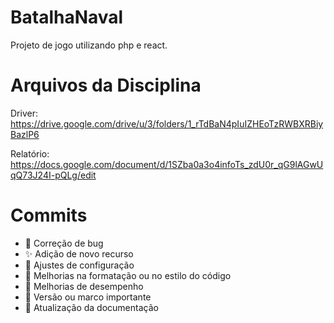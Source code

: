 # BatalhaNaval
Projeto de jogo utilizando php e react.
# Arquivos da Disciplina
Driver: https://drive.google.com/drive/u/3/folders/1_rTdBaN4pIuIZHEoTzRWBXRBiyBazlP6

Relatório: https://docs.google.com/document/d/1SZba0a3o4infoTs_zdU0r_qG9lAGwUqQ73J24I-pQLg/edit
# Commits
- :bug: Correção de bug
- :sparkles: Adição de novo recurso
- :wrench: Ajustes de configuração
- :art: Melhorias na formatação ou no estilo do código
- :rocket: Melhorias de desempenho
- :bookmark: Versão ou marco importante
- :memo: Atualização da documentação
